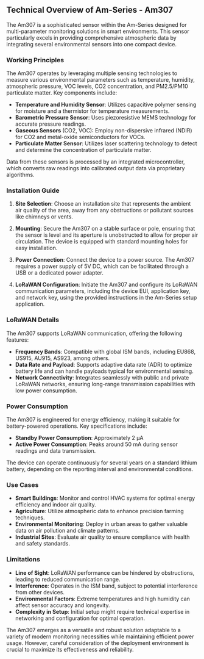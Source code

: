 ## Technical Overview of Am-Series - Am307

The Am307 is a sophisticated sensor within the Am-Series designed for multi-parameter monitoring solutions in smart environments. This sensor particularly excels in providing comprehensive atmospheric data by integrating several environmental sensors into one compact device. 

### Working Principles

The Am307 operates by leveraging multiple sensing technologies to measure various environmental parameters such as temperature, humidity, atmospheric pressure, VOC levels, CO2 concentration, and PM2.5/PM10 particulate matter. Key components include:

- **Temperature and Humidity Sensor**: Utilizes capacitive polymer sensing for moisture and a thermistor for temperature measurements.
- **Barometric Pressure Sensor**: Uses piezoresistive MEMS technology for accurate pressure readings.
- **Gaseous Sensors** (CO2, VOC): Employ non-dispersive infrared (NDIR) for CO2 and metal-oxide semiconductors for VOCs.
- **Particulate Matter Sensor**: Utilizes laser scattering technology to detect and determine the concentration of particulate matter.

Data from these sensors is processed by an integrated microcontroller, which converts raw readings into calibrated output data via proprietary algorithms.

### Installation Guide

1. **Site Selection**: Choose an installation site that represents the ambient air quality of the area, away from any obstructions or pollutant sources like chimneys or vents.

2. **Mounting**: Secure the Am307 on a stable surface or pole, ensuring that the sensor is level and its aperture is unobstructed to allow for proper air circulation. The device is equipped with standard mounting holes for easy installation.

3. **Power Connection**: Connect the device to a power source. The Am307 requires a power supply of 5V DC, which can be facilitated through a USB or a dedicated power adapter.

4. **LoRaWAN Configuration**: Initiate the Am307 and configure its LoRaWAN communication parameters, including the device EUI, application key, and network key, using the provided instructions in the Am-Series setup application.

### LoRaWAN Details

The Am307 supports LoRaWAN communication, offering the following features:
- **Frequency Bands**: Compatible with global ISM bands, including EU868, US915, AU915, AS923, among others.
- **Data Rate and Payload**: Supports adaptive data rate (ADR) to optimize battery life and can handle payloads typical for environmental sensing.
- **Network Connectivity**: Integrates seamlessly with public and private LoRaWAN networks, ensuring long-range transmission capabilities with low power consumption.

### Power Consumption

The Am307 is engineered for energy efficiency, making it suitable for battery-powered operations. Key specifications include:
- **Standby Power Consumption**: Approximately 2 µA
- **Active Power Consumption**: Peaks around 50 mA during sensor readings and data transmission.

The device can operate continuously for several years on a standard lithium battery, depending on the reporting interval and environmental conditions.

### Use Cases

- **Smart Buildings**: Monitor and control HVAC systems for optimal energy efficiency and indoor air quality.
- **Agriculture**: Utilize atmospheric data to enhance precision farming techniques.
- **Environmental Monitoring**: Deploy in urban areas to gather valuable data on air pollution and climate patterns.
- **Industrial Sites**: Evaluate air quality to ensure compliance with health and safety standards.

### Limitations

- **Line of Sight**: LoRaWAN performance can be hindered by obstructions, leading to reduced communication range.
- **Interference**: Operates in the ISM band, subject to potential interference from other devices.
- **Environmental Factors**: Extreme temperatures and high humidity can affect sensor accuracy and longevity.
- **Complexity in Setup**: Initial setup might require technical expertise in networking and configuration for optimal operation.

The Am307 emerges as a versatile and robust solution adaptable to a variety of modern monitoring necessities while maintaining efficient power usage. However, careful consideration of the deployment environment is crucial to maximize its effectiveness and reliability.